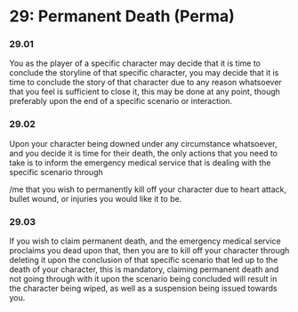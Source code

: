 # 29: Permanent Death (Perma)

### 29.01 <a href="#jicvcuw5cf4q" id="jicvcuw5cf4q"></a>

You as the player of a specific character may decide that it is time to conclude the storyline of that specific character, you may decide that it is time to conclude the story of that character due to any reason whatsoever that you feel is sufficient to close it, this may be done at any point, though preferably upon the end of a specific scenario or interaction.

### 29.02 <a href="#qfyv9u6ft3ni" id="qfyv9u6ft3ni"></a>

Upon your character being downed under any circumstance whatsoever, and you decide it is time for their death, the only actions that you need to take is to inform the emergency medical service that is dealing with the specific scenario through

/me that you wish to permanently kill off your character due to heart attack, bullet wound, or injuries you would like it to be.

### 29.03 <a href="#kxavorbljbi4" id="kxavorbljbi4"></a>

If you wish to claim permanent death, and the emergency medical service proclaims you dead upon that, then you are to kill off your character through deleting it upon the conclusion of that specific scenario that led up to the death of your character, this is mandatory, claiming permanent death and not going through with it upon the scenario being concluded will result in the character being wiped, as well as a suspension being issued towards you.
